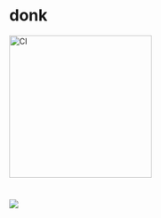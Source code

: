 # donk
<a href="https://github.com/functioneel"><img src="https://i.imgur.com/KKNj3ge.jpg" alt="CI" width="256"></a>
# <!-- This is commented out. -->
![](https://i.imgur.com/KKNj3ge.jpg)
